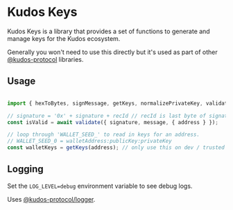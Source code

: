 # Kudos Keys

Kudos Keys is a library that provides a set of functions to generate and manage keys for the Kudos ecosystem.

Generally you won't need to use this directly but it's used as part of other [@kudos-protocol](https://www.npmjs.com/search?q=%40kudos-protocol) libraries.

## Usage

```javascript

import { hexToBytes, signMessage, getKeys, normalizePrivateKey, validate } from '@kudos-protocol/keys';

// signature = '0x' + signature + recId // recId is last byte of signature
const isValid = await validate({ signature, message, { address } });

// loop through 'WALLET_SEED_' to read in keys for an address.
// WALLET_SEED_0 = walletAddress:publicKey:privateKey
const walletKeys = getKeys(address); // only use this on dev / trusted environments

```

## Logging

Set the `LOG_LEVEL=debug` environment variable to see debug logs.

Uses [@kudos-protocol/logger](https://www.npmjs.com/package/@kudos-protocol/logger).
